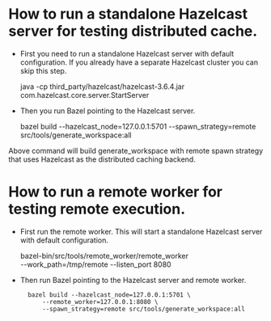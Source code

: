 # How to run a standalone Hazelcast server for testing distributed cache.

- First you need to run a standalone Hazelcast server with default
configuration. If you already have a separate Hazelcast cluster you can skip
this step.

    java -cp third_party/hazelcast/hazelcast-3.6.4.jar \
        com.hazelcast.core.server.StartServer

- Then you run Bazel pointing to the Hazelcast server.

    bazel build --hazelcast_node=127.0.0.1:5701 --spawn_strategy=remote \
        src/tools/generate_workspace:all

Above command will build generate_workspace with remote spawn strategy that uses
Hazelcast as the distributed caching backend.

# How to run a remote worker for testing remote execution.

- First run the remote worker. This will start a standalone Hazelcast server
with default configuration.

    bazel-bin/src/tools/remote_worker/remote_worker \
        --work_path=/tmp/remote --listen_port 8080

- Then run Bazel pointing to the Hazelcast server and remote worker.

        bazel build --hazelcast_node=127.0.0.1:5701 \
            --remote_worker=127.0.0.1:8080 \
            --spawn_strategy=remote src/tools/generate_workspace:all
